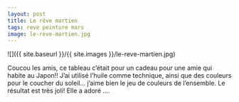 ```yaml
---
layout: post
title: Le rêve martien
tags: reve peinture mars
image: le-reve-martien.jpg
---
```

![]({{ site.baseurl }}/{{ site.images }}/le-reve-martien.jpg)

Coucou les amis, ce tableau c’était pour un cadeau pour une amie qui habite au Japon!! J’ai utilisé l’huile comme technique, ainsi que des couleurs pour le coucher du soleil… j’aime bien le jeu de couleurs de l’ensemble. Le résultat est très joli! Elle a adoré ….